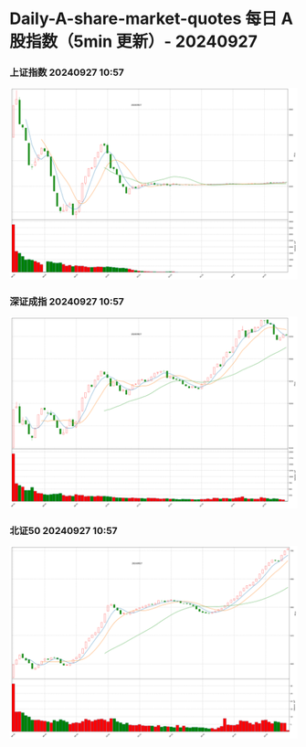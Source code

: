 
# Daily-A-share-market-quotes 每日 A 股指数（5min 更新）- 20240927

### 上证指数 20240927 10:57
![](./fig/2024/9/20240927-sh000001.png)

### 深证成指 20240927 10:57
![](./fig/2024/9/20240927-sz399001.png)

### 北证50 20240927 10:57
![](./fig/2024/9/20240927-bj899050.png)
